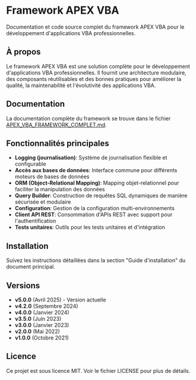 # Framework APEX VBA

Documentation et code source complet du framework APEX VBA pour le développement d'applications VBA professionnelles.

## À propos

Le framework APEX VBA est une solution complète pour le développement d'applications VBA professionnelles. Il fournit une architecture modulaire, des composants réutilisables et des bonnes pratiques pour améliorer la qualité, la maintenabilité et l'évolutivité des applications VBA.

## Documentation

La documentation complète du framework se trouve dans le fichier [APEX_VBA_FRAMEWORK_COMPLET.md](APEX_VBA_FRAMEWORK_COMPLET.md).

## Fonctionnalités principales

- **Logging (journalisation)**: Système de journalisation flexible et configurable
- **Accès aux bases de données**: Interface commune pour différents moteurs de bases de données
- **ORM (Object-Relational Mapping)**: Mapping objet-relationnel pour faciliter la manipulation des données
- **Query Builder**: Construction de requêtes SQL dynamiques de manière sécurisée et modulaire
- **Configuration**: Gestion de la configuration multi-environnements
- **Client API REST**: Consommation d'APIs REST avec support pour l'authentification
- **Tests unitaires**: Outils pour les tests unitaires et d'intégration

## Installation

Suivez les instructions détaillées dans la section "Guide d'installation" du document principal.

## Versions

- **v5.0.0** (Avril 2025) - Version actuelle
- **v4.2.0** (Septembre 2024)
- **v4.0.0** (Janvier 2024)
- **v3.5.0** (Juin 2023)
- **v3.0.0** (Janvier 2023)
- **v2.0.0** (Mai 2022)
- **v1.0.0** (Octobre 2021)

## Licence

Ce projet est sous licence MIT. Voir le fichier LICENSE pour plus de détails.
